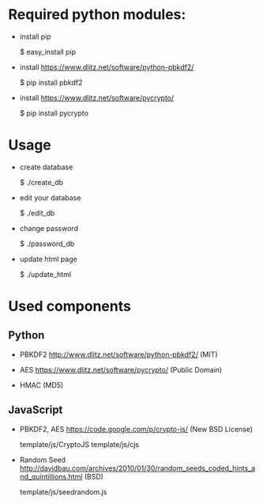 # Required python modules:
- install pip

	$ easy_install pip

- install https://www.dlitz.net/software/python-pbkdf2/

	$ pip install pbkdf2

- install https://www.dlitz.net/software/pycrypto/

	$ pip install pycrypto

# Usage

- create database

	$ ./create_db

- edit your database

	$ ./edit_db

- change password

	$ ./password_db

- update html page

	$ ./update_html

# Used components

## Python

- PBKDF2 http://www.dlitz.net/software/python-pbkdf2/ (MIT)

- AES https://www.dlitz.net/software/pycrypto/ (Public Domain)

- HMAC (MD5)

## JavaScript

- PBKDF2, AES https://code.google.com/p/crypto-js/ (New BSD License)

	template/js/CryptoJS
	template/js/cjs

- Random Seed http://davidbau.com/archives/2010/01/30/random_seeds_coded_hints_and_quintillions.html (BSD)

	template/js/seedrandom.js
